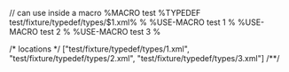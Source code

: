// can use inside a macro
%MACRO test
%TYPEDEF test/fixture/typedef/types/$1.xml%
%
%USE-MACRO test
<data>1</data>
%
%USE-MACRO test
<data>2</data>
%
%USE-MACRO test
<data>3</data>
%

/* locations */
["test/fixture/typedef/types/1.xml",
 "test/fixture/typedef/types/2.xml",
 "test/fixture/typedef/types/3.xml"]
/**/
